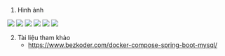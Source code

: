 1. Hình ảnh

![](https://i.imgur.com/X1qSf0j.png)
![](https://i.imgur.com/tzAetG6.png)
![](https://i.imgur.com/PYOOlTe.png)
![](https://i.imgur.com/N14xMt6.png)
![](https://i.imgur.com/MJh1Xsp.png)
![](https://i.imgur.com/5TRBHZX.png)

2. Tài liệu tham khảo
    - https://www.bezkoder.com/docker-compose-spring-boot-mysql/